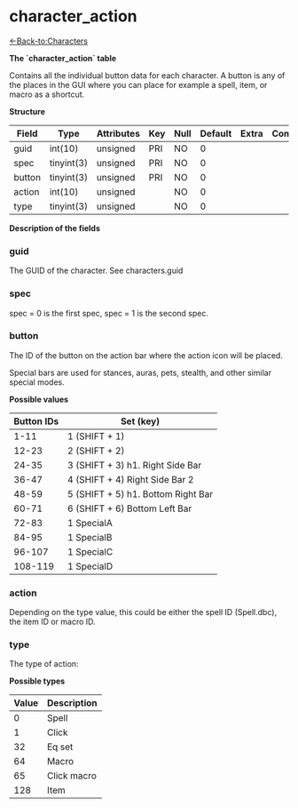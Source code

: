 # character\_action

[<-Back-to:Characters](database-characters.md)

**The \`character\_action\` table**

Contains all the individual button data for each character. A button is any of the places in the GUI where you can place for example a spell, item, or macro as a shortcut.

**Structure**

| Field  | Type       | Attributes | Key | Null | Default | Extra | Comment |
|--------|------------|------------|-----|------|---------|-------|---------|
| guid   | int(10)    | unsigned   | PRI | NO   | 0       |       |         |
| spec   | tinyint(3) | unsigned   | PRI | NO   | 0       |       |         |
| button | tinyint(3) | unsigned   | PRI | NO   | 0       |       |         |
| action | int(10)    | unsigned   |     | NO   | 0       |       |         |
| type   | tinyint(3) | unsigned   |     | NO   | 0       |       |         |

**Description of the fields**

### guid

The GUID of the character. See characters.guid

### spec

spec = 0 is the first spec, spec = 1 is the second spec.

### button

The ID of the button on the action bar where the action icon will be placed.

Special bars are used for stances, auras, pets, stealth, and other similar special modes.

**Possible values**

| Button IDs | Set (key)                          |
|------------|------------------------------------|
| 1-11       | 1 (SHIFT + 1)                      |
| 12-23      | 2 (SHIFT + 2)                      |
| 24-35      | 3 (SHIFT + 3) h1. Right Side Bar   |
| 36-47      | 4 (SHIFT + 4) Right Side Bar 2     |
| 48-59      | 5 (SHIFT + 5) h1. Bottom Right Bar |
| 60-71      | 6 (SHIFT + 6) Bottom Left Bar      |
| 72-83      | 1 SpecialA                         |
| 84-95      | 1 SpecialB                         |
| 96-107     | 1 SpecialC                         |
| 108-119    | 1 SpecialD                         |

### action

Depending on the type value, this could be either the spell ID (Spell.dbc), the item ID or macro ID.

### type

The type of action:

**Possible types**

| Value | Description |
|-------|-------------|
| 0     | Spell       |
| 1     | Click       |
| 32    | Eq set      |
| 64    | Macro       |
| 65    | Click macro |
| 128   | Item        |
